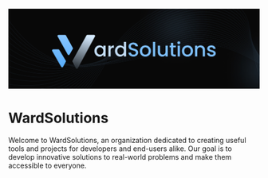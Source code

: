 [![banner](./images/org.jpg)](https://github.com/wardsolutions)

# WardSolutions

Welcome to WardSolutions, an organization dedicated to creating useful tools and projects for developers and end-users alike. Our goal is to develop innovative solutions to real-world problems and make them accessible to everyone.

